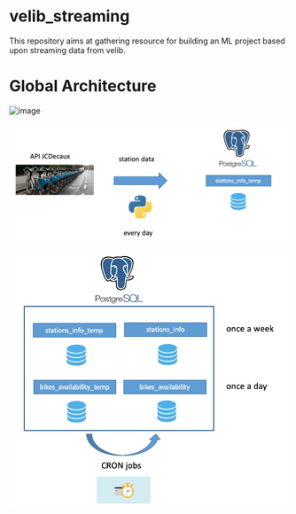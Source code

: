 # velib_streaming
This repository aims at gathering resource for building an ML project based upon streaming data from velib.

# Global Architecture

![image](abikes_data_retrieval.png)

![image](stations_data_retrieval.png)

![image](updates_data_tables.png)